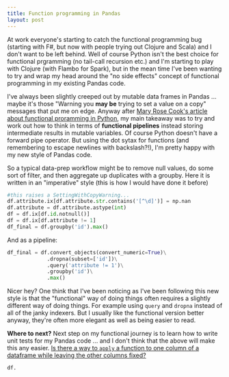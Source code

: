 ```yaml
---
title: Function programming in Pandas
layout: post
---
```

At work everyone's starting to catch the functional programming bug (starting with F#, but now with people trying out Clojure and Scala) and I don't want to be left behind. Well of course Python isn't the best choice for functional prgramming (no tail-call recursion etc.) and I'm starting to play with Clojure (with Flambo for Spark), but in the mean time I've been wanting to try and wrap my head around the "no side effects" concept of functional programming in my existing Pandas code.

I've always been slightly creeped out by mutable data frames in Pandas ... maybe it's those "Warning you **may be** trying to set a value on a copy" messages that put me on edge. Anyway after [Mary Rose Cook's article about functional proramming in Python][1], my main takeaway was to try and work out how to think in terms of **functional pipelines** instead storing intermediate results in mutable variables. Of course Python doesn't have a forward pipe operator. But using the dot sytax for functions (and remembering to escape newlines with backslash?!), I'm pretty happy with my new style of Pandas code.

So a typical data-prep workflow might be to remove null values, do some sort of filter, and then aggregate up  duplicates with a groupby. Here it is written in an "imperative" style (this is how I would have done it before)

```python
#this raises a SettingWithCopyWarning...
df.attribute.ix[df.attribute.str.contains('[^\d]')] = np.nan   
df.attribute = df.attribute.astype(int)
df = df.ix[df.id.notnull()]
df = df.ix[df.attribute != 1]
df_final = df.groupby('id').max()
```
And as a pipeline:

```python
df_final = df.convert_objects(convert_numeric=True)\
             .dropna(subset=['id'])\
             .query('attribute != 1')\
             .groupby('id')\
             .max()
```

Nicer hey? One think that I've been noticing as I've been following this new style is that the "functional" way of doing things often requires a  slightly different way of doing things. For example using `query` and `dropna` instead of all of the janky indexers. But I usually like the functional version better anyway, they're often more elegant as well as being easier to read.

**Where to next?** Next step on my functional journey is to learn how to write unit tests for my Pandas code ... and I don't think that the above will make this any easier. [Is there a way to `apply` a function to one column of a dataframe while leaving the other columns fixed?][2]

    df.

[1]: http://maryrosecook.com/blog/post/a-practical-introduction-to-functional-programming
[2]:http://stackoverflow.com/questions/33074132/is-there-a-way-to-apply-a-function-to-one-column-of-a-dataframe-while-leaving?noredirect=1#comment53965810_33074132
